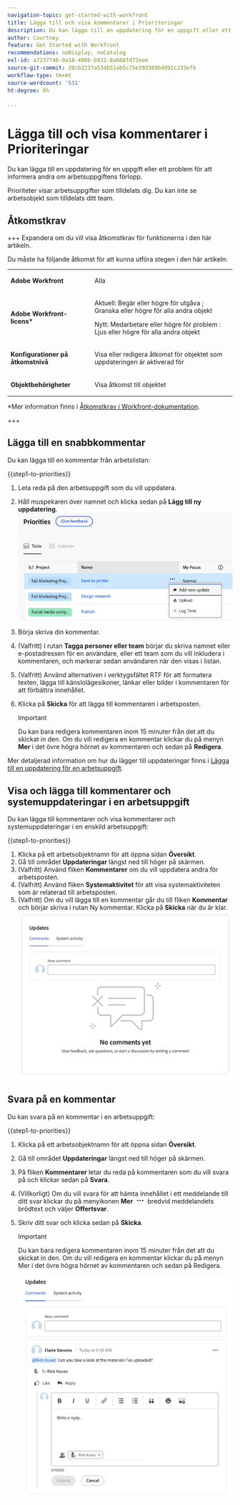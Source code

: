 ```yaml
---
navigation-topic: get-started-with-workfront
title: Lägga till och visa kommentarer i Prioriteringar
description: Du kan lägga till en uppdatering för en uppgift eller ett problem för att informera andra om arbetsuppgiftens förlopp.
author: Courtney
feature: Get Started with Workfront
recommendations: noDisplay, noCatalog
exl-id: a7237746-0a18-408b-b932-8a608fd72eee
source-git-commit: 20cb2237a534b51ab5c75e393369bdd92c233efb
workflow-type: tm+mt
source-wordcount: '531'
ht-degree: 0%

---
```


# Lägga till och visa kommentarer i Prioriteringar

Du kan lägga till en uppdatering för en uppgift eller ett problem för att informera andra om arbetsuppgiftens förlopp.

Prioriteter visar arbetsuppgifter som tilldelats dig. Du kan inte se arbetsobjekt som tilldelats ditt team.

## Åtkomstkrav

+++ Expandera om du vill visa åtkomstkrav för funktionerna i den här artikeln.

Du måste ha följande åtkomst för att kunna utföra stegen i den här artikeln:

<table style="table-layout:auto"> 
 <col> 
 </col> 
 <col> 
 </col> 
 <tbody> 
  <tr> 
   <td role="rowheader"><strong>Adobe Workfront</strong></td> 
   <td> <p>Alla</p> </td> 
  </tr> 
  <tr> 
   <td role="rowheader"><strong>Adobe Workfront-licens*</strong></td> 
   <td> 
   <p>Aktuell: Begär eller högre för utgåva <!--and documents-->; Granska eller högre för alla andra objekt</p>
   <p>Nytt: Medarbetare eller högre för problem <!--and documents-->: Ljus eller högre för alla andra objekt</p> 
   </td> 
  </tr> 
  <tr> 
   <td role="rowheader"><strong>Konfigurationer på åtkomstnivå</strong></td> 
   <td> <p>Visa eller redigera åtkomst för objektet som uppdateringen är aktiverad för</p></td> 
  </tr> 
  <tr> 
   <td role="rowheader"><strong>Objektbehörigheter</strong></td> 
   <td> <p>Visa åtkomst till objektet</p></td> 
  </tr> 
 </tbody> 
</table>

*Mer information finns i [Åtkomstkrav i Workfront-dokumentation](/help/quicksilver/administration-and-setup/add-users/access-levels-and-object-permissions/access-level-requirements-in-documentation.md).

+++


## Lägga till en snabbkommentar

Du kan lägga till en kommentar från arbetslistan:

{{step1-to-priorities}}

1. Leta reda på den arbetsuppgift som du vill uppdatera.
1. Håll muspekaren över namnet och klicka sedan på **Lägg till ny uppdatering**.
   ![](assets/add-update.png)
   <!--new screen for prod ![](assets/update-log-upload.png)-->
1. Börja skriva din kommentar.
1. (Valfritt) I rutan **Tagga personer eller team** börjar du skriva namnet eller e-postadressen för en användare, eller ett team som du vill inkludera i kommentaren, och markerar sedan användaren när den visas i listan.
1. (Valfritt) Använd alternativen i verktygsfältet RTF för att formatera texten, lägga till känslolägesikoner, länkar eller bilder i kommentaren för att förbättra innehållet.
1. Klicka på **Skicka** för att lägga till kommentaren i arbetsposten.

   >[!IMPORTANT]
   >
   >Du kan bara redigera kommentaren inom 15 minuter från det att du skickat in den. Om du vill redigera en kommentar klickar du på menyn **Mer** i det övre högra hörnet av kommentaren och sedan på **Redigera**.

Mer detaljerad information om hur du lägger till uppdateringar finns i [Lägga till en uppdatering för en arbetsuppgift](/help/quicksilver/workfront-basics/updating-work-items-and-viewing-updates/update-work.md).

## Visa och lägga till kommentarer och systemuppdateringar i en arbetsuppgift

Du kan lägga till kommentarer och visa kommentarer och systemuppdateringar i en enskild arbetsuppgift:

{{step1-to-priorities}}

1. Klicka på ett arbetsobjektnamn för att öppna sidan **Översikt**.
1. Gå till området **Uppdateringar** längst ned till höger på skärmen.
1. (Valfritt) Använd fliken **Kommentarer** om du vill uppdatera andra för arbetsposten.
1. (Valfritt) Använd fliken **Systemaktivitet** för att visa systemaktiviteten som är relaterad till arbetsposten.
1. (Valfritt) Om du vill lägga till en kommentar går du till fliken **Kommentar** och börjar skriva i rutan Ny kommentar. Klicka på **Skicka** när du är klar.
   ![](assets/updates-area-in-overview.png)

## Svara på en kommentar

Du kan svara på en kommentar i en arbetsuppgift:

{{step1-to-priorities}}

1. Klicka på ett arbetsobjektnamn för att öppna sidan **Översikt**.
1. Gå till området **Uppdateringar** längst ned till höger på skärmen.
1. På fliken **Kommentarer** letar du reda på kommentaren som du vill svara på och klickar sedan på **Svara**.
1. (Villkorligt) Om du vill svara för att hämta innehållet i ett meddelande till ditt svar klickar du på menyikonen **Mer** ![](assets/more-icon.png) bredvid meddelandets brödtext och väljer **Offertsvar**.

1. Skriv ditt svar och klicka sedan på **Skicka**.

   >[!IMPORTANT]
   >
   >Du kan bara redigera kommentaren inom 15 minuter från det att du skickat in den. Om du vill redigera en kommentar klickar du på menyn Mer i det övre högra hörnet av kommentaren och sedan på Redigera.

   ![](assets/reply-to-comment.png)
